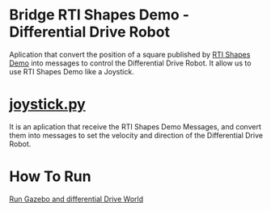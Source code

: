 # Bridge RTI Shapes Demo - Differential Drive Robot 

Aplication that convert the position of a square published by [RTI Shapes Demo](https://www.rti.com/gettingstarted/shapes-demo) into messages to control the Differential Drive Robot. It allow us to use RTI Shapes Demo like a Joystick.


# [joystick.py](https://github.com/lobolanja/RTIConnectorAndGazebo/blob/master/python/DiffDriveJoystick/joystick.py) 
It is an aplication that receive the RTI Shapes Demo Messages, and convert them into messages to set the velocity and direction of the Differential Drive Robot.

# How To Run
[Run Gazebo and differential Drive World](https://github.com/rticommunity/gazebo-dds-plugins/blob/master/src/diff_drive/README.md)

